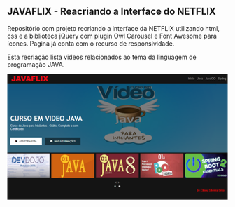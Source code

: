 ## JAVAFLIX - Reacriando a Interface do NETFLIX

Repositório com projeto recriando a interface da NETFLIX utilizando html, css e a biblioteca jQuery com plugin Owl Carousel e Font Awesome para ícones. Pagina já conta com o recurso de responsividade.

Esta recriação lista videos relacionados ao tema da linguagem de programação JAVA.

![Index](/img/index.png) 

